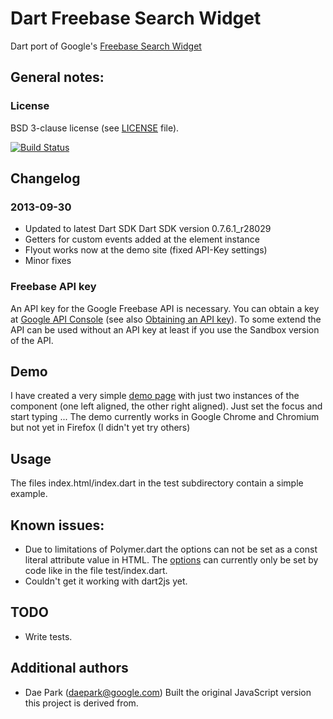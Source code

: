 # Dart Freebase Search Widget

Dart port of Google's [Freebase Search Widget](https://developers.google.com/freebase/v1/search-widget)

## General notes:

### License
BSD 3-clause license (see [LICENSE](https://github.com/zoechi/dart-freebase-search-widget/blob/master/LICENSE) file).

[![Build Status](https://drone.io/github.com/bwu-dart/freebase_searchwidget_polymer/status.png)](https://drone.io/github.com/bwu-dart/freebase_searchwidget_polymer/latest)

## Changelog
### 2013-09-30
* Updated to latest Dart SDK Dart SDK version 0.7.6.1_r28029
* Getters for custom events added at the element instance
* Flyout works now at the demo site (fixed API-Key settings)  
* Minor fixes

### Freebase API key
An API key for the Google Freebase API is necessary.
You can obtain a key at [Google API Console](https://code.google.com/apis/console) (see also [Obtaining an API key](https://developers.google.com/freebase/v1/search-widget#obtaining-an-api-key)).
To some extend the API can be used without an API key at least if you use the Sandbox version of the API.

## Demo
I have created a very simple [demo page](http://zoechi.github.io/dart-freebase-search-widget/index.html) with just two instances of the component (one left aligned, the other right aligned). Just set the focus and start typing ...
The demo currently works in Google Chrome and Chromium but not yet in Firefox (I didn't yet try others)

## Usage
The files index.html/index.dart in the test subdirectory contain a simple example.

## Known issues:
* Due to limitations of Polymer.dart the options can not be set as a const literal attribute value in HTML.
The [options](https://developers.google.com/freebase/v1/search-widget#configuration-options) can currently only be set by code like in the file test/index.dart.
* Couldn't get it working with dart2js yet.


## TODO
* Write tests.

## Additional authors
* Dae Park (daepark@google.com) Built the original JavaScript version this project is derived from.
